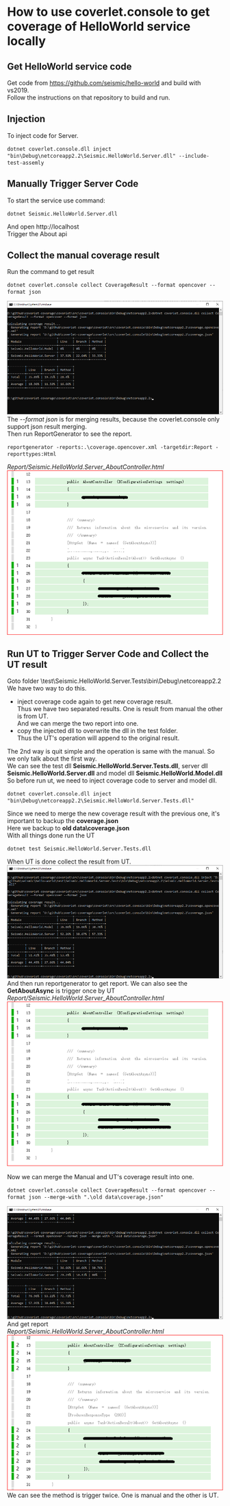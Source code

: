 ﻿# How to use coverlet.console to get coverage of HelloWorld service locally

## Get HelloWorld service code
Get code from https://github.com/seismic/hello-world and build with vs2019.  
Follow the instructions on that repository to build and run.

## Injection
To inject code for Server.  
```batch
dotnet coverlet.console.dll inject "bin\Debug\netcoreapp2.2\Seismic.HelloWorld.Server.dll" --include-test-assemly
```

## Manually Trigger Server Code
To start the service use command:  
```batch
dotnet Seismic.HelloWorld.Server.dll
```
And open http://localhost  
Trigger the About api 

## Collect the manual coverage result
Run the command to get result  
```batch
dotnet coverlet.console collect CoverageResult --format opencover --format json
```  
![Collection](images/CollectionConsole.png)
The _--format json_ is for merging results, because the coverlet.console only support json result merging.  
Then run ReportGenerator to see the report.
```batch
reportgenerator -reports:.\coverage.opencover.xml -targetdir:Report -reporttypes:Html
```
_Report/Seismic.HelloWorld.Server_AboutController.html_
![ManualReport](images/manualReport.png)

## Run UT to Trigger Server Code and Collect the UT result
Goto folder \test\Seismic.HelloWorld.Server.Tests\bin\Debug\netcoreapp2.2
We have two way to do this.
* inject coverage code again to get new coverage result.  
    Thus we have two separated results. One is result from manual the other is from UT.  
    And we can merge the two report into one.
* copy the injected dll to overwrite the dll in the test folder.  
    Thus the UT's operation will append to the original result.  

The 2nd way is quit simple and the operation is same with the manual. So we only talk about the first way.  
We can see the test dll **Seismic.HelloWorld.Server.Tests.dll**, server dll **Seismic.HelloWorld.Server.dll** and model dll **Seismic.HelloWorld.Model.dll**
So before run ut, we need to inject coverage code to server and model dll.  
```batch
dotnet coverlet.console.dll inject "bin\Debug\netcoreapp2.2\Seismic.HelloWorld.Server.Tests.dll"
```
Since we need to merge the new coverage result with the previous one, it's important to backup the **coverage.json**  
Here we backup to **old data\coverage.json**  
With all things done run the UT  
```batch
dotnet test Seismic.HelloWorld.Server.Tests.dll
```
When UT is done collect the result from UT.  
![CollectUIResult](images/CollectUTResult.png)
And then run reportgenerator to get report. We can also see the **GetAboutAsync** is trigger once by UT  
_Report/Seismic.HelloWorld.Server_AboutController.html_
![ManualReport](images/manualReport.png)

Now we can merge the Manual and UT's coverage result into one.  
```batch
dotnet coverlet.console collect CoverageResult --format opencover --format json --merge-with ".\old data\coverage.json"
```
![CollectMergeResult](images/CollectMergeResult.png)
And get report  
_Report/Seismic.HelloWorld.Server_AboutController.html_
![MergedReport](images/mergedReport.png)
We can see the method is trigger twice. One is manual and the other is UT. 